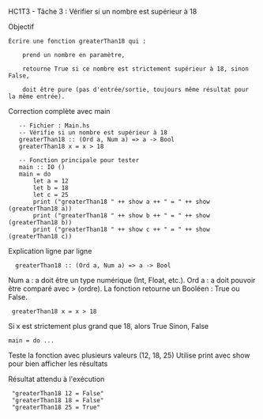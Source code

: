 HC1T3 - Tâche 3 : Vérifier si un nombre est supérieur à 18

 Objectif

    Écrire une fonction greaterThan18 qui :

        prend un nombre en paramètre,

        retourne True si ce nombre est strictement supérieur à 18, sinon False,

        doit être pure (pas d'entrée/sortie, toujours même résultat pour la même entrée).

 Correction complète avec main

       -- Fichier : Main.hs
       -- Vérifie si un nombre est supérieur à 18
       greaterThan18 :: (Ord a, Num a) => a -> Bool
       greaterThan18 x = x > 18

       -- Fonction principale pour tester
       main :: IO ()
       main = do
           let a = 12
           let b = 18
           let c = 25
           print ("greaterThan18 " ++ show a ++ " = " ++ show (greaterThan18 a))
           print ("greaterThan18 " ++ show b ++ " = " ++ show (greaterThan18 b))
           print ("greaterThan18 " ++ show c ++ " = " ++ show (greaterThan18 c))

 Explication ligne par ligne
 
      greaterThan18 :: (Ord a, Num a) => a -> Bool
      
 Num a : a doit être un type numérique (Int, Float, etc.).
 Ord a : a doit pouvoir être comparé avec > (ordre).
 La fonction retourne un Booléen : True ou False.

     greaterThan18 x = x > 18

Si x est strictement plus grand que 18, alors True
Sinon, False

    main = do ...

Teste la fonction avec plusieurs valeurs (12, 18, 25)
Utilise print avec show pour bien afficher les résultats

 Résultat attendu à l'exécution

     "greaterThan18 12 = False"
     "greaterThan18 18 = False"
     "greaterThan18 25 = True"

